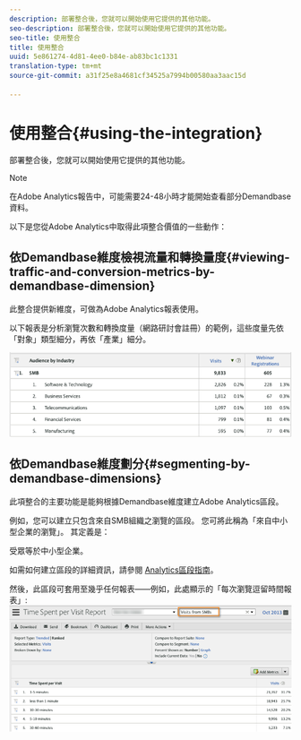 ```yaml
---
description: 部署整合後，您就可以開始使用它提供的其他功能。
seo-description: 部署整合後，您就可以開始使用它提供的其他功能。
seo-title: 使用整合
title: 使用整合
uuid: 5e861274-4d81-4ee0-b84e-ab83bc1c1331
translation-type: tm+mt
source-git-commit: a31f25e8a4681cf34525a7994b00580aa3aac15d

---
```



# 使用整合{#using-the-integration}

部署整合後，您就可以開始使用它提供的其他功能。

>[!NOTE]
>
>在Adobe Analytics報告中，可能需要24-48小時才能開始查看部分Demandbase資料。

以下是您從Adobe Analytics中取得此項整合價值的一些動作：

## 依Demandbase維度檢視流量和轉換量度{#viewing-traffic-and-conversion-metrics-by-demandbase-dimension}

此整合提供新維度，可做為Adobe Analytics報表使用。

以下報表是分析瀏覽次數和轉換度量（網路研討會註冊）的範例，這些度量先依「對象」類型細分，再依「產業」細分。

![](assets/metrics_db_dimensions.png)

## 依Demandbase維度劃分{#segmenting-by-demandbase-dimensions}

此項整合的主要功能是能夠根據Demandbase維度建立Adobe Analytics區段。

例如，您可以建立只包含來自SMB組織之瀏覽的區段。 您可將此稱為「來自中小型企業的瀏覽」。 其定義是：

受眾等於中小型企業。

如需如何建立區段的詳細資訊，請參閱 [Analytics區段指南](https://marketing.adobe.com/resources/help/en_US/analytics/segment/)。

然後，此區段可套用至幾乎任何報表——例如，此處顯示的「每次瀏覽逗留時間報表」: ![](assets/segment_applied_report.png)
